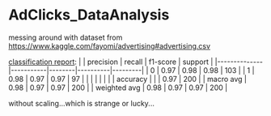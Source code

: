# AdClicks_DataAnalysis
messing around with dataset from https://www.kaggle.com/fayomi/advertising#advertising.csv

[classification report](https://scikit-learn.org/stable/modules/generated/sklearn.metrics.classification_report.html):
|              | precision | recall | f1-score | support |
|--------------|-----------|--------|----------|---------|
| 0            | 0.97      | 0.98   | 0.98     | 103     |
| 1            | 0.98      | 0.97   | 0.97     | 97      |
|              |           |        |          |         |
| accuracy     |           |        | 0.97     | 200     |
| macro avg    | 0.98      | 0.97   | 0.97     | 200     |
| weighted avg | 0.98      | 0.97   | 0.97     | 200     |


without scaling...which is strange or lucky...
